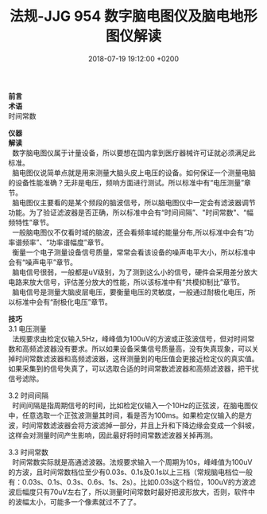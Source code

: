 ﻿---
layout: post
title:  "法规-JJG 954 数字脑电图仪及脑电地形图仪解读"
date:   2018-07-19 19:12:00 +0200
categories: _posts
---
**前言**  
**术语**  
时间常数  

**仪器**  
**解读**  
&nbsp;&nbsp;数字脑电图仪属于计量设备，所以要想在国内拿到医疗器械许可证就必须满足此标准。  
&nbsp;&nbsp;脑电图仪说简单点就是用来测量大脑头皮上电压的设备。如何保证一个测量电脑的设备性能准确？无非是电压，频响方面进行测试。所以标准中有“电压测量”章节。  
&nbsp;&nbsp;脑电图仪主要看的是某个频段的脑波信号，所以脑电图仪中一定会有滤波器调节功能。为了验证滤波器是否正确，所以标准中会有“时间间隔”、"时间常数"、“幅频特性”章节。  
&nbsp;&nbsp;一般脑电图仪不仅看时域的脑波，还会看频率域的能量分布,所以标准中会有“功率谱频率”、“功率谱幅度”章节。  
&nbsp;&nbsp;衡量一个电子测量设备信号质量，常常会看该设备的噪声电平大小，所以标准中会有“噪声电平”章节。  
&nbsp;&nbsp;脑电信号很弱，一般都是uV级别，为了测到这么小的信号，硬件会采用差分放大电路来放大信号，评估差分放大的性能，所以该标准中有“共模抑制比”章节。  
&nbsp;&nbsp;脑电信号是测量大脑皮层电压，要衡量电压的灵敏度，一般通过耐极化电压，所以标准中会有“耐极化电压”章节。

**技巧**  
3.1 电压测量  
&nbsp;&nbsp;法规要求由检定仪输入5Hz，峰峰值为100uV的方波或正弦波信号，但对时间常数和高频滤波器没有要求。所以如果设备采集信号质量高，没有失真现象，可以关掉时间常数滤波器和高频滤波器，这样测量到的电压值会更接近检定仪的真实值。如果采集到的信号失真了，可以选取合适的时间常数滤波器和高频滤波器，把干扰信号滤除。  

3.2 时间间隔  
&nbsp;&nbsp;时间间隔是指周期信号的时间，比如检定仪输入一个10Hz的正弦波，在脑电图仪中，任意选取一个正弦波测量其时间，看是否为100ms。如果检定仪输入的是方波，时间常数滤波器会将方波滤掉一部分，并且上升和下降边缘会变成一个斜坡，这样会对测量时间产生影响，因此最好将时间常数滤波器关掉再测。  

3.3 时间常数  
&nbsp;&nbsp;时间常数实际就是高通滤波器。法规要求输入一个周期为10s，峰峰值为100uV的方波，且时间常数档位至少有0.03s、0.1s及0.1s以上三档（常规脑电档位一般有：0.03s、0.1s、0.3s、0.6s、1s、2s）。比如0.03s这个档位，100uV的方波滤波后幅度只有70uV左右了，所以测量时间常数时最好把波形放大，否则，软件中的波幅太小，可能多一个像素就过不了了。
